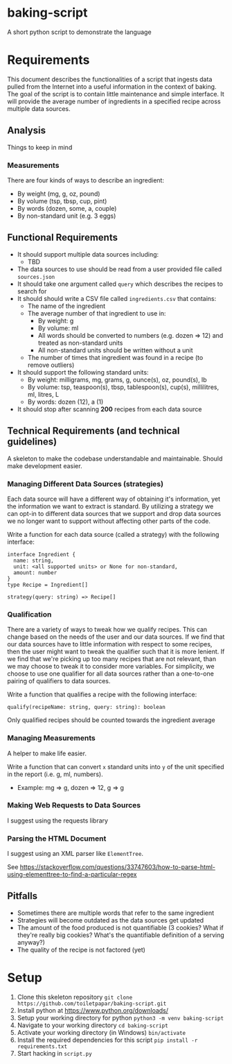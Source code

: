 # baking-script
A short python script to demonstrate the language

# Requirements
This document describes the functionalities of a script that ingests data pulled from the Internet into a useful information in the context of baking. The goal of the script is to contain little maintenance and simple interface. It will provide the average number of ingredients in a specified recipe across multiple data sources.

## Analysis
Things to keep in mind

### Measurements
There are four kinds of ways to describe an ingredient:
* By weight (mg, g, oz, pound)
* By volume (tsp, tbsp, cup, pint)
* By words (dozen, some, a, couple)
* By non-standard unit (e.g. 3 eggs)

## Functional Requirements 
* It should support multiple data sources including:
  * TBD
* The data sources to use should be read from a user provided file called `sources.json`
* It should take one argument called `query` which describes the recipes to search for
* It should should write a CSV file called `ingredients.csv` that contains:
  * The name of the ingredient
  * The average number of that ingredient to use in:
    * By weight: g
    * By volume: ml
    * All words should be converted to numbers (e.g. dozen => 12) and treated as non-standard units
    * All non-standard units should be written without a unit
  * The number of times that ingredient was found in a recipe (to remove outliers)
* It should support the following standard units:
  * By weight: milligrams, mg, grams, g, ounce(s), oz, pound(s), lb
  * By volume: tsp, teaspoon(s), tbsp, tablespoon(s), cup(s), millilitres, ml, litres, L
  * By words: dozen (12), a (1)
* It should stop after scanning **200** recipes from each data source
  
## Technical Requirements (and technical guidelines)
A skeleton to make the codebase understandable and maintainable. Should make development easier.

### Managing Different Data Sources (strategies)
Each data source will have a different way of obtaining it's information, yet the information we want to extract is standard. By utilizing a strategy we can opt-in to different data sources that we support and drop data sources we no longer want to support without affecting other parts of the code.

Write a function for each data source (called a strategy) with the following interface:
```
interface Ingredient {
  name: string,
  unit: <all supported units> or None for non-standard,
  amount: number
}
type Recipe = Ingredient[]

strategy(query: string) => Recipe[]
```

### Qualification
There are a variety of ways to tweak how we qualify recipes. This can change based on the needs of the user and our data sources. If we find that our data sources have to little information with respect to some recipes, then the user might want to tweak the qualifier such that it is more lenient. If we find that we're picking up too many recipes that are not relevant, than we may choose to tweak it to consider more variables. For simplicity, we choose to use one qualifier for all data sources rather than a one-to-one pairing of qualifiers to data sources.

Write a function that qualifies a recipe with the following interface:
```
qualify(recipeName: string, query: string): boolean
```
Only qualified recipes should be counted towards the ingredient average

### Managing Measurements
A helper to make life easier.

Write a function that can convert `x` standard units into `y` of the unit specified in the report (i.e. g, ml, numbers). 
* Example: mg => g, dozen => 12, g => g

### Making Web Requests to Data Sources
I suggest using the requests library

### Parsing the HTML Document
I suggest using an XML parser like `ElementTree`.

See https://stackoverflow.com/questions/33747603/how-to-parse-html-using-elementtree-to-find-a-particular-regex

## Pitfalls
* Sometimes there are multiple words that refer to the same ingredient
* Strategies will become outdated as the data sources get updated
* The amount of the food produced is not quantifiable (3 cookies? What if they're really big cookies? What's the quantifiable definition of a serving anyway?)
* The quality of the recipe is not factored (yet)

# Setup
1. Clone this skeleton repository `git clone https://github.com/toiletpapar/baking-script.git`
2. Install python at https://www.python.org/downloads/
3. Setup your working directory for python `python3 -m venv baking-script`
4. Navigate to your working directory `cd baking-script`
5. Activate your working directory (in Windows) `bin/activate`
6. Install the required dependencies for this script `pip install -r requirements.txt`
7. Start hacking in `script.py`
